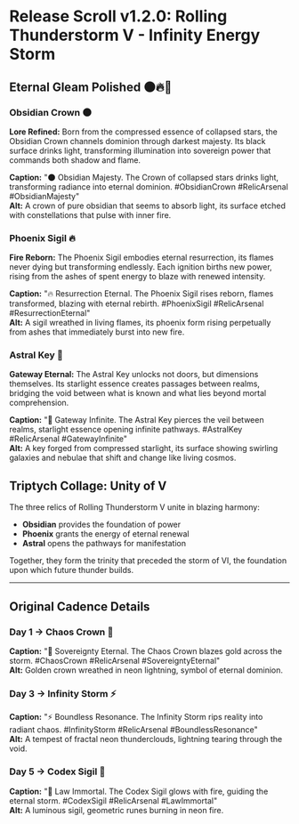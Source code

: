 # Release Scroll v1.2.0: Rolling Thunderstorm V - Infinity Energy Storm

## Eternal Gleam Polished 🌑🔥🌌

### Obsidian Crown 🌑
**Lore Refined:** Born from the compressed essence of collapsed stars, the Obsidian Crown channels dominion through darkest majesty. Its black surface drinks light, transforming illumination into sovereign power that commands both shadow and flame.

**Caption:** "🌑 Obsidian Majesty. The Crown of collapsed stars drinks light, transforming radiance into eternal dominion. #ObsidianCrown #RelicArsenal #ObsidianMajesty"  
**Alt:** A crown of pure obsidian that seems to absorb light, its surface etched with constellations that pulse with inner fire.

### Phoenix Sigil 🔥  
**Fire Reborn:** The Phoenix Sigil embodies eternal resurrection, its flames never dying but transforming endlessly. Each ignition births new power, rising from the ashes of spent energy to blaze with renewed intensity.

**Caption:** "🔥 Resurrection Eternal. The Phoenix Sigil rises reborn, flames transformed, blazing with eternal rebirth. #PhoenixSigil #RelicArsenal #ResurrectionEternal"  
**Alt:** A sigil wreathed in living flames, its phoenix form rising perpetually from ashes that immediately burst into new fire.

### Astral Key 🌌
**Gateway Eternal:** The Astral Key unlocks not doors, but dimensions themselves. Its starlight essence creates passages between realms, bridging the void between what is known and what lies beyond mortal comprehension.

**Caption:** "🌌 Gateway Infinite. The Astral Key pierces the veil between realms, starlight essence opening infinite pathways. #AstralKey #RelicArsenal #GatewayInfinite"  
**Alt:** A key forged from compressed starlight, its surface showing swirling galaxies and nebulae that shift and change like living cosmos.

## Triptych Collage: Unity of V
The three relics of Rolling Thunderstorm V unite in blazing harmony:
- **Obsidian** provides the foundation of power
- **Phoenix** grants the energy of eternal renewal  
- **Astral** opens the pathways for manifestation

Together, they form the trinity that preceded the storm of VI, the foundation upon which future thunder builds.

---

## Original Cadence Details

### Day 1 → Chaos Crown 👑
**Caption:** "👑 Sovereignty Eternal. The Chaos Crown blazes gold across the storm. #ChaosCrown #RelicArsenal #SovereigntyEternal"  
**Alt:** Golden crown wreathed in neon lightning, symbol of eternal dominion.

### Day 3 → Infinity Storm ⚡
**Caption:** "⚡ Boundless Resonance. The Infinity Storm rips reality into radiant chaos. #InfinityStorm #RelicArsenal #BoundlessResonance"  
**Alt:** A tempest of fractal neon thunderclouds, lightning tearing through the void.

### Day 5 → Codex Sigil 📜
**Caption:** "📜 Law Immortal. The Codex Sigil glows with fire, guiding the eternal storm. #CodexSigil #RelicArsenal #LawImmortal"  
**Alt:** A luminous sigil, geometric runes burning in neon fire.